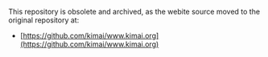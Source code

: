 
This repository is obsolete and archived, as the webite source moved to the original repository at:

- [https://github.com/kimai/www.kimai.org](https://github.com/kimai/www.kimai.org) 